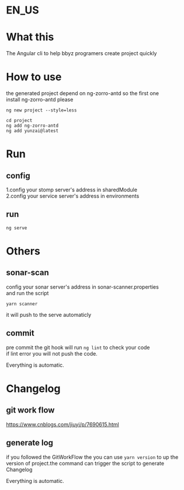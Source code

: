 # EN_US

# What this

The Angular cli to help bbyz programers create project quickly

# How to use

the generated project depend on ng-zorro-antd so the first one  
install ng-zorro-antd please

```
ng new project --style=less
```

```
cd project 
ng add ng-zorro-antd
ng add yunzai@latest
```

# Run

## config

1.config your stomp server's address in sharedModule  
2.config your service server's address in environments  

## run

```
ng serve
```

# Others

## sonar-scan

config your sonar server's address in sonar-scanner.properties  
and run the script

```
yarn scanner
```

it will push to the serve automaticly



## commit

pre commit the git hook will run `ng lint` to check your code  
if lint error you will not push the code.

Everything is automatic.

# Changelog

## git work flow

https://www.cnblogs.com/jiuyi/p/7690615.html

## generate log

if you followed the GitWorkFlow the you can use `yarn version` 
to up the version of project.the command can trigger the script to
generate Changelog

Everything is automatic.
